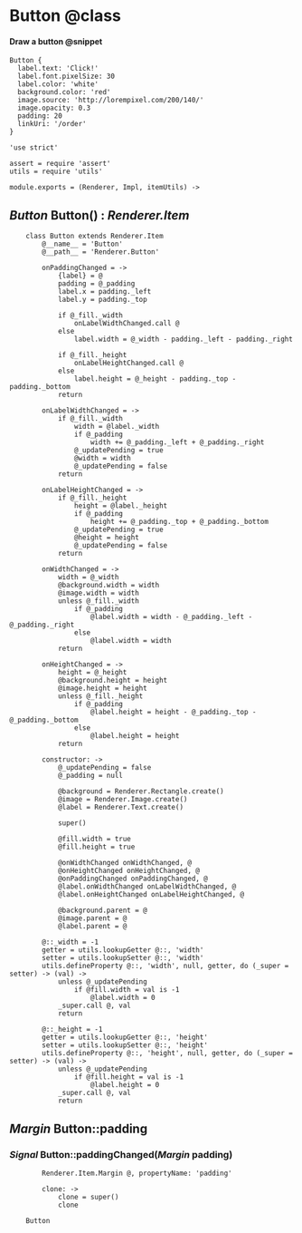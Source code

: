 Button @class
=============

#### Draw a button @snippet

```style
Button {
  label.text: 'Click!'
  label.font.pixelSize: 30
  label.color: 'white'
  background.color: 'red'
  image.source: 'http://lorempixel.com/200/140/'
  image.opacity: 0.3
  padding: 20
  linkUri: '/order'
}
```

	'use strict'

	assert = require 'assert'
	utils = require 'utils'

	module.exports = (Renderer, Impl, itemUtils) ->

*Button* Button() : *Renderer.Item*
-----------------------------------

		class Button extends Renderer.Item
			@__name__ = 'Button'
			@__path__ = 'Renderer.Button'

			onPaddingChanged = ->
				{label} = @
				padding = @_padding
				label.x = padding._left
				label.y = padding._top

				if @_fill._width
					onLabelWidthChanged.call @
				else
					label.width = @_width - padding._left - padding._right

				if @_fill._height
					onLabelHeightChanged.call @
				else
					label.height = @_height - padding._top - padding._bottom
				return

			onLabelWidthChanged = ->
				if @_fill._width
					width = @label._width
					if @_padding
						width += @_padding._left + @_padding._right
					@_updatePending = true
					@width = width
					@_updatePending = false
				return

			onLabelHeightChanged = ->
				if @_fill._height
					height = @label._height
					if @_padding
						height += @_padding._top + @_padding._bottom
					@_updatePending = true
					@height = height
					@_updatePending = false
				return

			onWidthChanged = ->
				width = @_width
				@background.width = width
				@image.width = width
				unless @_fill._width
					if @_padding
						@label.width = width - @_padding._left - @_padding._right
					else
						@label.width = width
				return

			onHeightChanged = ->
				height = @_height
				@background.height = height
				@image.height = height
				unless @_fill._height
					if @_padding
						@label.height = height - @_padding._top - @_padding._bottom
					else
						@label.height = height
				return

			constructor: ->
				@_updatePending = false
				@_padding = null

				@background = Renderer.Rectangle.create()
				@image = Renderer.Image.create()
				@label = Renderer.Text.create()

				super()

				@fill.width = true
				@fill.height = true

				@onWidthChanged onWidthChanged, @
				@onHeightChanged onHeightChanged, @
				@onPaddingChanged onPaddingChanged, @
				@label.onWidthChanged onLabelWidthChanged, @
				@label.onHeightChanged onLabelHeightChanged, @

				@background.parent = @
				@image.parent = @
				@label.parent = @

			@::_width = -1
			getter = utils.lookupGetter @::, 'width'
			setter = utils.lookupSetter @::, 'width'
			utils.defineProperty @::, 'width', null, getter, do (_super = setter) -> (val) ->
				unless @_updatePending
					if @fill.width = val is -1
						@label.width = 0
				_super.call @, val
				return

			@::_height = -1
			getter = utils.lookupGetter @::, 'height'
			setter = utils.lookupSetter @::, 'height'
			utils.defineProperty @::, 'height', null, getter, do (_super = setter) -> (val) ->
				unless @_updatePending
					if @fill.height = val is -1
						@label.height = 0
				_super.call @, val
				return

*Margin* Button::padding
------------------------

### *Signal* Button::paddingChanged(*Margin* padding)

			Renderer.Item.Margin @, propertyName: 'padding'

			clone: ->
				clone = super()
				clone

		Button
